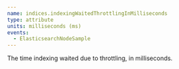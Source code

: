```yaml
---
name: indices.indexingWaitedThrottlingInMilliseconds
type: attribute
units: milliseconds (ms)
events:
  - ElasticsearchNodeSample
---
```


The time indexing waited due to throttling, in milliseconds.